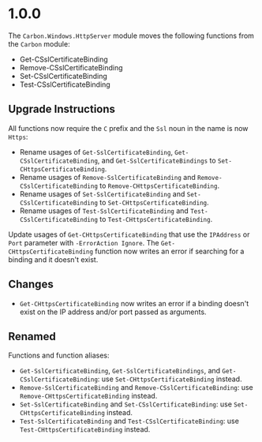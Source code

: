 
# 1.0.0

The `Carbon.Windows.HttpServer` module moves the following functions from the `Carbon` module:

* Get-CSslCertificateBinding
* Remove-CSslCertificateBinding
* Set-CSslCertificateBinding
* Test-CSslCertificateBinding

## Upgrade Instructions

All functions now require the `C` prefix and the `Ssl` noun in the name is now `Https`:

* Rename usages of `Get-SslCertificateBinding`, `Get-CSslCertificateBinding`, and `Get-SslCertificateBindings` to
`Set-CHttpsCertificateBinding`.
* Rename usages of `Remove-SslCertificateBinding` and `Remove-CSslCertificateBinding` to
`Remove-CHttpsCertificateBinding`.
* Rename usages of `Set-SslCertificateBinding` and `Set-CSslCertificateBinding` to
`Set-CHttpsCertificateBinding`.
* Rename usages of `Test-SslCertificateBinding` and `Test-CSslCertificateBinding` to
`Test-CHttpsCertificateBinding`.

Update usages of `Get-CHttpsCertificateBinding` that use the `IPAddress` or `Port` parameter with `-ErrorAction Ignore`.
The `Get-CHttpsCertificateBinding` function now writes an error if searching for a binding and it doesn't exist.

## Changes

* `Get-CHttpsCertificateBinding` now writes an error if a binding doesn't exist on the IP address and/or port passed as
arguments.

## Renamed

Functions and function aliases:

* `Get-SslCertificateBinding`, `Get-SslCertificateBindings`, and `Get-CSslCertificateBinding`: use
`Set-CHttpsCertificateBinding` instead.
* `Remove-SslCertificateBinding` and `Remove-CSslCertificateBinding`: use `Remove-CHttpsCertificateBinding` instead.
* `Set-SslCertificateBinding` and `Set-CSslCertificateBinding`: use `Set-CHttpsCertificateBinding` instead.
* `Test-SslCertificateBinding` and `Test-CSslCertificateBinding`: use `Test-CHttpsCertificateBinding` instead.
